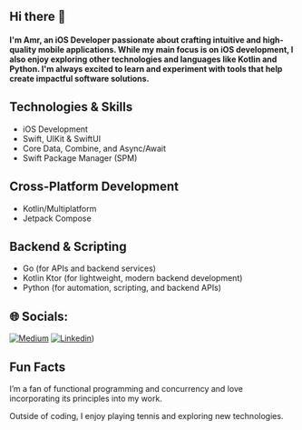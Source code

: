 ## Hi there 👋 
#### I'm Amr, an iOS Developer passionate about crafting intuitive and high-quality mobile applications. While my main focus is on iOS development, I also enjoy exploring other technologies and languages like Kotlin and Python. I'm always excited to learn and experiment with tools that help create impactful software solutions.

## Technologies & Skills

* iOS Development
* Swift, UIKit & SwiftUI
* Core Data, Combine, and Async/Await
* Swift Package Manager (SPM)

## Cross-Platform Development

* Kotlin/Multiplatform
* Jetpack Compose

## Backend & Scripting

* Go (for APIs and backend services)
* Kotlin Ktor (for lightweight, modern backend development)
* Python (for automation, scripting, and backend APIs)

## 🌐 Socials:
[![Medium](https://img.shields.io/badge/Medium-12100E?logo=medium&logoColor=white)](https://medium.com/@amr.raafat.89) 
[![Linkedin](https://img.shields.io/badge/LinkedIn-Profile-blue?logo=linkedin&logoColor=white)](https://www.linkedin.com/in/amr-omran-61a166341/)) 

<!-- Proudly created with GPRM ( https://gprm.itsvg.in ) -->

## Fun Facts

I’m a fan of functional programming and concurrency and love incorporating its principles into my work.

Outside of coding, I enjoy playing tennis and exploring new technologies.
